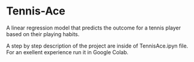 # Tennis-Ace

A linear regression model that predicts the outcome for a tennis player based on their playing habits.

A step by step description of the project are inside of TennisAce.ipyn file. For an exellent experience run it in Google Colab.
